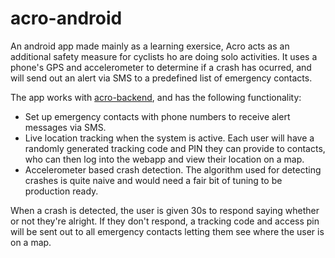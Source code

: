 # acro-android

An android app made mainly as a learning exersice, Acro acts as an additional safety measure for cyclists ho are doing solo activities.
It uses a phone's GPS and accelerometer to determine if a crash has ocurred, and will send out an alert via SMS to a predefined list of emergency contacts.

The app works with [acro-backend](https://github.com/jcrumb/acro-backend), and has the following functionality:

* Set up emergency contacts with phone numbers to receive alert messages via SMS.
* Live location tracking when the system is active. Each user will have a randomly generated tracking code and PIN they can provide to contacts,
who can then log into the webapp and view their location on a map.
* Accelerometer based crash detection. The algorithm used for detecting crashes is quite naive and would need a fair bit of tuning to be production ready.

When a crash is detected, the user is given 30s to respond saying whether or not they're alright. If they don't respond, a tracking code and access
pin will be sent out to all emergency contacts letting them see where the user is on a map.
